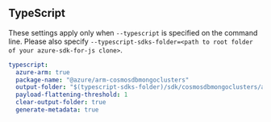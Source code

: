 ## TypeScript

These settings apply only when `--typescript` is specified on the command line.
Please also specify `--typescript-sdks-folder=<path to root folder of your azure-sdk-for-js clone>`.

``` yaml $(typescript)
typescript:
  azure-arm: true
  package-name: "@azure/arm-cosmosdbmongoclusters"
  output-folder: "$(typescript-sdks-folder)/sdk/cosmosdbmongoclusters/arm-cosmosdbmongoclusters"
  payload-flattening-threshold: 1
  clear-output-folder: true
  generate-metadata: true
```
